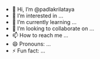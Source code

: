 - 👋 Hi, I’m @padlakrilataya
- 👀 I’m interested in ...
- 🌱 I’m currently learning ...
- 💞️ I’m looking to collaborate on ...
- 📫 How to reach me ...
- 😄 Pronouns: ...
- ⚡ Fun fact: ...

<!---
padlakrilataya/padlakrilataya is a ✨ special ✨ repository because its `README.md` (this file) appears on your GitHub profile.
You can click the Preview link to take a look at your changes.
--->
